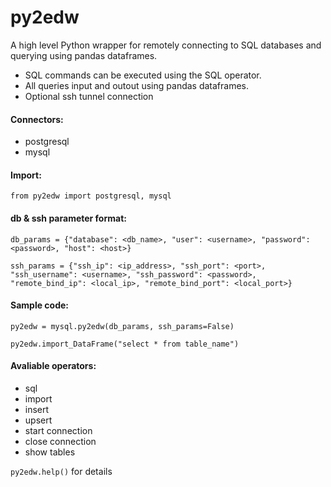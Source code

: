 # py2edw
A high level Python wrapper for remotely connecting to SQL databases and querying using pandas dataframes.

- SQL commands can be executed using the SQL operator.
- All queries input and outout using pandas dataframes.
- Optional ssh tunnel connection

#### Connectors:
- postgresql
- mysql

#### Import:
`from py2edw import postgresql, mysql`

#### db  & ssh parameter format:
`db_params = {"database": <db_name>, "user": <username>, "password": <password>, "host": <host>}`

`ssh_params = {"ssh_ip": <ip_address>, "ssh_port": <port>, "ssh_username": <username>, "ssh_password": <password>, "remote_bind_ip": <local_ip>, "remote_bind_port": <local_port>}`

#### Sample code:
`py2edw = mysql.py2edw(db_params, ssh_params=False)`

`py2edw.import_DataFrame("select * from table_name")`

#### Avaliable operators:
- sql
- import
- insert
- upsert
- start connection
- close connection
- show tables

`py2edw.help()` for details
